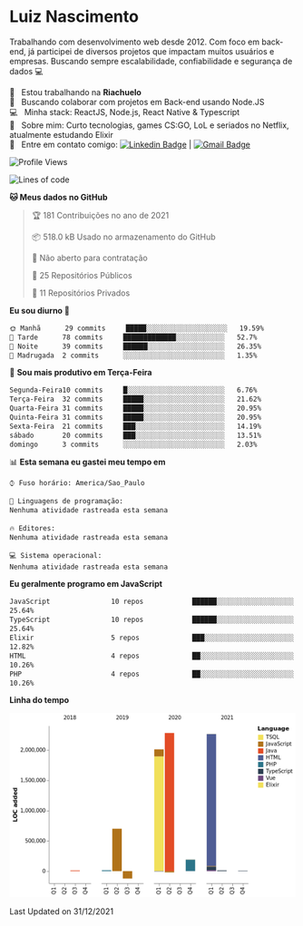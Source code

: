 
# Luiz Nascimento
Trabalhando com desenvolvimento web desde 2012. Com foco em back-end, já participei de diversos projetos que impactam muitos usuários e empresas. Buscando sempre escalabilidade, confiabilidade e segurança de dados :computer:

 :rocket:  &nbsp; Estou trabalhando na **Riachuelo**
 <br/> :purple_heart: &nbsp; Buscando colaborar com projetos em Back-end usando Node.JS
 <br/> :computer: &nbsp; Minha stack: ReactJS, Node.js, React Native & Typescript
 <br/> 💬  &nbsp; Sobre mim: Curto tecnologias, games CS:GO, LoL e seriados no Netflix, atualmente estudando Elixir
 <br/> :email: &nbsp; Entre em contato comigo: [![Linkedin Badge](https://img.shields.io/badge/-LuizNascimento-blue?style=flat-square&logo=Linkedin&logoColor=white&link=https://www.linkedin.com/in/luizhnnh/)](https://www.linkedin.com/in/luizhnnh/) 
| 
[![Gmail Badge](https://img.shields.io/badge/-luizh.nnh@gmail.com-c14438?style=flat-square&logo=Gmail&logoColor=white&link=mailto:luizh.nnh@gmail.com)](mailto:luizh.nnh@gmail.com)

<!--START_SECTION:waka-->
![Profile Views](http://img.shields.io/badge/Visualizac%C3%B5es%20do%20perfil-2-blue)

![Lines of code](https://img.shields.io/badge/Desde%20o%20Hello%20World%20eu%20escrevi-7%20Million%20linhas%20de%20c%C3%B3digo-blue)

**🐱 Meus dados no GitHub** 

> 🏆 181 Contribuições no ano de 2021
 > 
> 📦 518.0 kB Usado no armazenamento do GitHub 
 > 
> 🚫 Não aberto para contratação
 > 
> 📜 25 Repositórios Públicos 
 > 
> 🔑 11 Repositórios Privados  
 > 
**Eu sou diurno 🐤** 

```text
🌞 Manhã      29 commits     █████░░░░░░░░░░░░░░░░░░░░   19.59% 
🌆 Tarde      78 commits     █████████████░░░░░░░░░░░░   52.7% 
🌃 Noite      39 commits     ██████░░░░░░░░░░░░░░░░░░░   26.35% 
🌙 Madrugada  2 commits      ░░░░░░░░░░░░░░░░░░░░░░░░░   1.35%

```
📅 **Sou mais produtivo em Terça-Feira** 

```text
Segunda-Feira10 commits     █░░░░░░░░░░░░░░░░░░░░░░░░   6.76% 
Terça-Feira  32 commits     █████░░░░░░░░░░░░░░░░░░░░   21.62% 
Quarta-Feira 31 commits     █████░░░░░░░░░░░░░░░░░░░░   20.95% 
Quinta-Feira 31 commits     █████░░░░░░░░░░░░░░░░░░░░   20.95% 
Sexta-Feira  21 commits     ███░░░░░░░░░░░░░░░░░░░░░░   14.19% 
sábado       20 commits     ███░░░░░░░░░░░░░░░░░░░░░░   13.51% 
domingo      3 commits      ░░░░░░░░░░░░░░░░░░░░░░░░░   2.03%

```


📊 **Esta semana eu gastei meu tempo em** 

```text
⌚︎ Fuso horário: America/Sao_Paulo

💬 Linguagens de programação: 
Nenhuma atividade rastreada esta semana

🔥 Editores: 
Nenhuma atividade rastreada esta semana

💻 Sistema operacional: 
Nenhuma atividade rastreada esta semana

```

**Eu geralmente programo em JavaScript** 

```text
JavaScript               10 repos            ██████░░░░░░░░░░░░░░░░░░░   25.64% 
TypeScript               10 repos            ██████░░░░░░░░░░░░░░░░░░░   25.64% 
Elixir                   5 repos             ███░░░░░░░░░░░░░░░░░░░░░░   12.82% 
HTML                     4 repos             ██░░░░░░░░░░░░░░░░░░░░░░░   10.26% 
PHP                      4 repos             ██░░░░░░░░░░░░░░░░░░░░░░░   10.26%

```


**Linha do tempo**

![Chart not found](https://raw.githubusercontent.com/nascimentolh/nascimentolh/main/charts/bar_graph.png) 


 Last Updated on 31/12/2021
<!--END_SECTION:waka-->
